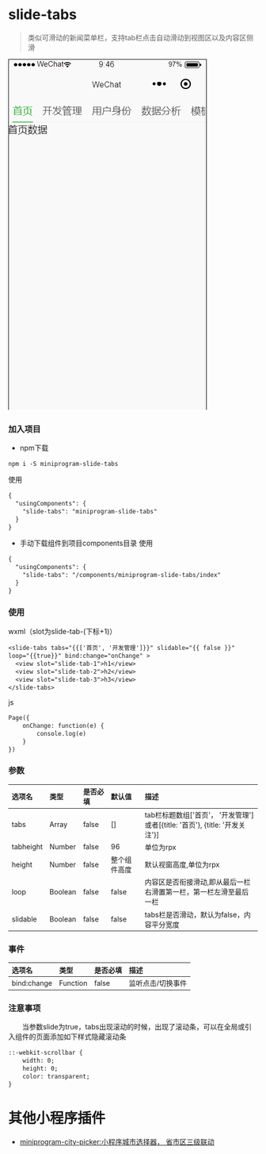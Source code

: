 # slide-tabs
> 类似可滑动的新闻菜单栏，支持tab栏点击自动滑动到视图区以及内容区侧滑

![slide-tabs](https://github.com/staven630/miniprogram-slide-tabs/blob/master/miniprogram-slide-tabs.gif "slide-tabs")

### 加入项目
* npm下载

```
npm i -S miniprogram-slide-tabs
```
使用
```
{
  "usingComponents": {
    "slide-tabs": "miniprogram-slide-tabs"
  }
}
```

* 手动下载组件到项目components目录
使用
```
{
  "usingComponents": {
    "slide-tabs": "/components/miniprogram-slide-tabs/index"
  }
}
```

### 使用
wxml（slot为slide-tab-(下标+1)）
```
<slide-tabs tabs="{{['首页', '开发管理']}}" slidable="{{ false }}" loop="{{true}}" bind:change="onChange" >
  <view slot="slide-tab-1">h1</view>
  <view slot="slide-tab-2">h2</view>
  <view slot="slide-tab-3">h3</view>
</slide-tabs>
```
js 
```
Page({
	onChange: function(e) {
		console.log(e)
	}
})
```

### 参数
| 选项名 | 类型 | 是否必填 | 默认值 | 描述 |
| :---  | :--- | :--- | :--- | :--- |
| tabs | Array | false | [] | tab栏标题数组['首页'， '开发管理']或者[{title: '首页'}, {title: '开发关注'}] |
| tabheight | Number | false | 96 | 单位为rpx |
| height | Number | false | 整个组件高度 | 默认视窗高度,单位为rpx|
| loop | Boolean | false | false | 内容区是否衔接滑动,即从最后一栏右滑置第一栏，第一栏左滑至最后一栏 |
| slidable | Boolean | false | false | tabs栏是否滑动，默认为false，内容平分宽度 |

### 事件
| 选项名 | 类型 | 是否必填 | 描述 |
| :---  | :--- | :--- | :--- |
| bind:change | Function | false | 监听点击/切换事件 |


### 注意事项
&emsp;&emsp;当参数slide为true，tabs出现滚动的时候，出现了滚动条，可以在全局或引入组件的页面添加如下样式隐藏滚动条
```
::-webkit-scrollbar {
	width: 0;
	height: 0;
	color: transparent;
}
```

# 其他小程序插件
* [miniprogram-city-picker:小程序城市选择器， 省市区三级联动](https://github.com/staven630/miniprogram-city-picker)